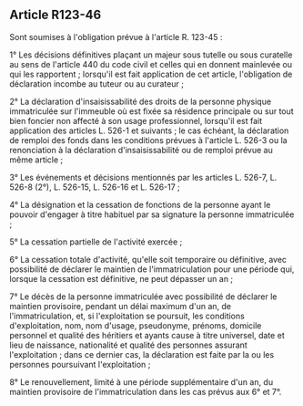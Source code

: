 Article R123-46
----
Sont soumises à l'obligation prévue à l'article R. 123-45 :

1° Les décisions définitives plaçant un majeur sous tutelle ou sous curatelle au
sens de l'article 440 du code civil et celles qui en donnent mainlevée ou qui
les rapportent ; lorsqu'il est fait application de cet article, l'obligation de
déclaration incombe au tuteur ou au curateur ;

2° La déclaration d'insaisissabilité des droits de la personne physique
immatriculée sur l'immeuble où est fixée sa résidence principale ou sur tout
bien foncier non affecté à son usage professionnel, lorsqu'il est fait
application des articles L. 526-1 et suivants ; le cas échéant, la déclaration
de remploi des fonds dans les conditions prévues à l'article L. 526-3 ou la
renonciation à la déclaration d'insaisissabilité ou de remploi prévue au même
article ;

3° Les événements et décisions mentionnés par les articles L. 526-7, L. 526-8
(2°), L. 526-15, L. 526-16 et L. 526-17 ;

4° La désignation et la cessation de fonctions de la personne ayant le pouvoir
d'engager à titre habituel par sa signature la personne immatriculée ;

5° La cessation partielle de l'activité exercée ;

6° La cessation totale d'activité, qu'elle soit temporaire ou définitive, avec
possibilité de déclarer le maintien de l'immatriculation pour une période qui,
lorsque la cessation est définitive, ne peut dépasser un an ;

7° Le décès de la personne immatriculée avec possibilité de déclarer le maintien
provisoire, pendant un délai maximum d'un an, de l'immatriculation, et, si
l'exploitation se poursuit, les conditions d'exploitation, nom, nom d'usage,
pseudonyme, prénoms, domicile personnel et qualité des héritiers et ayants cause
à titre universel, date et lieu de naissance, nationalité et qualité des
personnes assurant l'exploitation ; dans ce dernier cas, la déclaration est
faite par la ou les personnes poursuivant l'exploitation ;

8° Le renouvellement, limité à une période supplémentaire d'un an, du maintien
provisoire de l'immatriculation dans les cas prévus aux 6° et 7°.
